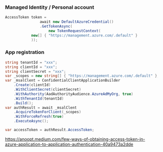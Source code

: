 ### Managed Identity / Personal account
```cs
AccessToken token =
                await new DefaultAzureCredential()
                .GetTokenAsync(
                    new TokenRequestContext(
            new[] { "https://management.azure.com/.default" }
            ));
```

### App registration
```cs
string tenantId = "xxx";
string clientId = "xxx";
string clientSecret = "xxx";
var _scopes = new string[] { "https://management.azure.com/.default" };
var _msalClent = ConfidentialClientApplicationBuilder
    .Create(clientId)
    .WithClientSecret(clientSecret)
    .WithAuthority(AadAuthorityAudience.AzureAdMyOrg, true)
    .WithTenantId(tenantId)
    .Build();
var authResult = await _msalClent
    .AcquireTokenForClient(_scopes)
    .WithForceRefresh(true)
    .ExecuteAsync();

var accessToken = authResult.AccessToken;
```
https://anoopt.medium.com/few-ways-of-obtaining-access-token-in-azure-application-to-application-authentication-40a9473a2dde
